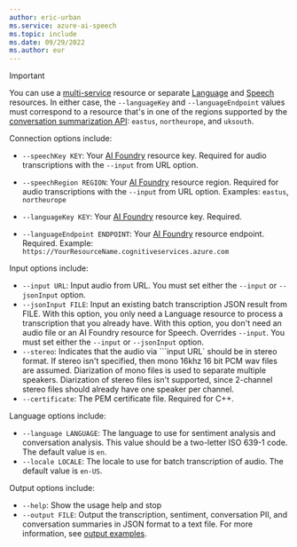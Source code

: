 ```yaml
---
author: eric-urban
ms.service: azure-ai-speech
ms.topic: include
ms.date: 09/29/2022
ms.author: eur
---
```


> [!IMPORTANT]
> You can use a <a href="https://portal.azure.com/#create/Microsoft.CognitiveServicesAIFoundry" title="Create an AI Foundry resource"  target="_blank">multi-service</a> resource or separate <a href="https://portal.azure.com/#create/Microsoft.CognitiveServicesTextAnalytics"  title="Create a Language resource"  target="_blank">Language</a> and <a href="https://portal.azure.com/#create/Microsoft.CognitiveServicesAIFoundry"  title="Create an AI Foundry resource for Speech"  target="_blank">Speech</a> resources. In either case, the `--languageKey` and `--languageEndpoint` values must correspond to a resource that's in one of the regions supported by the [conversation summarization API](https://aka.ms/convsumregions): `eastus`, `northeurope`, and `uksouth`.  

Connection options include:

- `--speechKey KEY`: Your <a href="https://portal.azure.com/#create/Microsoft.CognitiveServicesAIFoundry" title="AI Foundry"  target="_blank">AI Foundry</a> resource key. Required for audio transcriptions with the `--input` from URL option.
- `--speechRegion REGION`: Your <a href="https://portal.azure.com/#create/Microsoft.CognitiveServicesAIFoundry" title="AI Foundry"  target="_blank">AI Foundry</a> resource region. Required for audio transcriptions with the `--input` from URL option. Examples: `eastus`, `northeurope`

- `--languageKey KEY`: Your <a href="https://portal.azure.com/#create/Microsoft.CognitiveServicesAIFoundry" title="AI Foundry"  target="_blank">AI Foundry</a> resource key. Required.
- `--languageEndpoint ENDPOINT`: Your <a href="https://portal.azure.com/#create/Microsoft.CognitiveServicesAIFoundry" title="AI Foundry"  target="_blank">AI Foundry</a> resource endpoint. Required. Example: `https://YourResourceName.cognitiveservices.azure.com`

Input options include:

- `--input URL`: Input audio from URL. You must set either the `--input` or `--jsonInput` option. 
- `--jsonInput FILE`: Input an existing batch transcription JSON result from FILE. With this option, you only need a Language resource to process a transcription that you already have. With this option, you don't need an audio file or an AI Foundry resource for Speech. Overrides `--input`. You must set either the `--input` or `--jsonInput` option.
- `--stereo`: Indicates that the audio via ```input URL` should be in stereo format. If stereo isn't specified, then mono 16khz 16 bit PCM wav files are assumed. Diarization of mono files is used to separate multiple speakers. Diarization of stereo files isn't supported, since 2-channel stereo files should already have one speaker per channel.
- `--certificate`: The PEM certificate file. Required for C++. 

Language options include:

- `--language LANGUAGE`: The language to use for sentiment analysis and conversation analysis. This value should be a two-letter ISO 639-1 code. The default value is `en`.
- `--locale LOCALE`: The locale to use for batch transcription of audio. The default value is `en-US`.

Output options include:

- `--help`: Show the usage help and stop
- `--output FILE`: Output the transcription, sentiment, conversation PII, and conversation summaries in JSON format to a text file. For more information, see [output examples](../../../call-center-quickstart.md#check-results).
